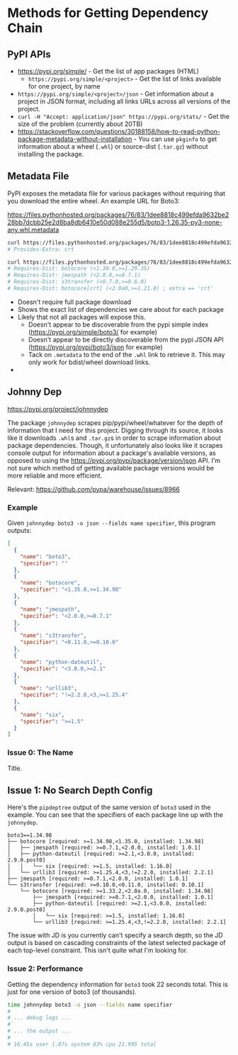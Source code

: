 # Methods for Getting Dependency Chain
## PyPI APIs
- https://pypi.org/simple/ - Get the list of app packages (HTML)
	- `https://pypi.org/simple/<project>` - Get the list of links available for one project, by name
- `https://pypi.org/simple/<project>/json` - Get information about a project in JSON format, including all links URLs across all versions of the project.
- `curl -H "Accept: application/json" https://pypi.org/stats/` - Get the size of the problem (currently about 20TB)
- https://stackoverflow.com/questions/30188158/how-to-read-python-package-metadata-without-installation - You can use `pkginfo` to get information about a wheel (`.whl`) or source-dist (`.tar.gz`) without installing the package.

## Metadata File

PyPI exposes the metadata file for various packages without requiring that you download the entire wheel. An example URL for Boto3:

https://files.pythonhosted.org/packages/76/83/1dee8818c499efda9632be228bb7dcbb25e2d8ba8db6410e50d088e255d5/boto3-1.26.35-py3-none-any.whl.metadata

```bash
curl https://files.pythonhosted.org/packages/76/83/1dee8818c499efda9632be228bb7dcbb25e2d8ba8db6410e50d088e255d5/boto3-1.26.35-py3-none-any.whl.metadata 2>&1 | grep '^Provides-Extra'
# Provides-Extra: crt

curl https://files.pythonhosted.org/packages/76/83/1dee8818c499efda9632be228bb7dcbb25e2d8ba8db6410e50d088e255d5/boto3-1.26.35-py3-none-any.whl.metadata 2>&1 | grep '^Requires-Dist'
# Requires-Dist: botocore (<1.30.0,>=1.29.35)
# Requires-Dist: jmespath (<2.0.0,>=0.7.1)
# Requires-Dist: s3transfer (<0.7.0,>=0.6.0)
# Requires-Dist: botocore[crt] (<2.0a0,>=1.21.0) ; extra == 'crt'
```

- Doesn't require full package download
- Shows the exact list of dependencies we care about for each package
- Likely that not all packages will expose this.
	- Doesn't appear to be discoverable from the pypi simple index (https://pypi.org/simple/boto3/ for example)
	- Doesn't appear to be directly discoverable from the pypi JSON API (https://pypi.org/pypi/boto3/json for example)
	- Tack on `.metadata` to the end of the `.whl` link to retrieve it. This may only work for bdist/wheel download links.
- 

## Johnny Dep

https://pypi.org/project/johnnydep

The package `johnnydep` scrapes pip/pypi/wheel/whatever for the depth of information that I need for this project. Digging through its source, it looks like it downloads `.whl`s and `.tar.gz`s in order to scrape information about package dependencies. Though, it unfortunately also looks like it scrapes console output for information about a package's available versions, as opposed to using the https://pypi.org/pypi/package/version/json API. I'm not sure which method of getting available package versions would be more reliable and more efficient.

Relevant: https://github.com/pypa/warehouse/issues/8966

### Example
Given `johnnydep boto3 -o json --fields name specifier`, this program outputs:

```json
[
  {
    "name": "boto3",
    "specifier": ""
  },
  {
    "name": "botocore",
    "specifier": "<1.35.0,>=1.34.98"
  },
  {
    "name": "jmespath",
    "specifier": "<2.0.0,>=0.7.1"
  },
  {
    "name": "s3transfer",
    "specifier": "<0.11.0,>=0.10.0"
  },
  {
    "name": "python-dateutil",
    "specifier": "<3.0.0,>=2.1"
  },
  {
    "name": "urllib3",
    "specifier": "!=2.2.0,<3,>=1.25.4"
  },
  {
    "name": "six",
    "specifier": ">=1.5"
  }
]
```

### Issue 0: The Name
Title.

## Issue 1: No Search Depth Config

Here's the `pipdeptree` output of the same version of `boto3` used in the example. You can see that the specifiers of each package line up with the `johnnydep`.

```
boto3==1.34.98
├── botocore [required: >=1.34.98,<1.35.0, installed: 1.34.98]
│   ├── jmespath [required: >=0.7.1,<2.0.0, installed: 1.0.1]
│   ├── python-dateutil [required: >=2.1,<3.0.0, installed: 2.9.0.post0]
│   │   └── six [required: >=1.5, installed: 1.16.0]
│   └── urllib3 [required: >=1.25.4,<3,!=2.2.0, installed: 2.2.1]
├── jmespath [required: >=0.7.1,<2.0.0, installed: 1.0.1]
└── s3transfer [required: >=0.10.0,<0.11.0, installed: 0.10.1]
    └── botocore [required: >=1.33.2,<2.0a.0, installed: 1.34.98]
        ├── jmespath [required: >=0.7.1,<2.0.0, installed: 1.0.1]
        ├── python-dateutil [required: >=2.1,<3.0.0, installed: 2.9.0.post0]
        │   └── six [required: >=1.5, installed: 1.16.0]
        └── urllib3 [required: >=1.25.4,<3,!=2.2.0, installed: 2.2.1]
```

The issue with JD is you currently can't specify a search depth, so the JD output is based on cascading constraints of the latest selected package of each top-level constraint. This isn't quite what I'm looking for.

### Issue 2: Performance
Getting the dependency information for `boto3` took 22 seconds total. This is just for one version of boto3 (of thousands).

```bash
time johnnydep boto3 -o json --fields name specifier
# 
# ... debug logs ...
#`
# ... the output ...
# 
# 16.45s user 1.87s system 83% cpu 21.995 total
```
